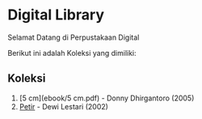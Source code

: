 # Digital Library

Selamat Datang di Perpustakaan Digital 

Berikut ini adalah Koleksi yang dimiliki: 

## Koleksi
1. [5 cm](ebook/5 cm.pdf) - Donny Dhirgantoro (2005)
2. [Petir](ebook/Petir.pdf) - Dewi Lestari (2002)
